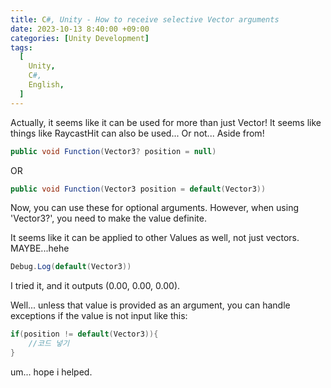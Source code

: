 ```yaml
---
title: C#, Unity - How to receive selective Vector arguments
date: 2023-10-13 8:40:00 +09:00
categories: [Unity Development]
tags:
  [
    Unity,
    C#,
    English,
  ]
---
```


Actually, it seems like it can be used for more than just Vector! It seems like things like RaycastHit can also be used... Or not... Aside from!

``` c#
public void Function(Vector3? position = null)
```

OR

``` c#
public void Function(Vector3 position = default(Vector3))
```

Now, you can use these for optional arguments. However, when using 'Vector3?', you need to make the value definite.

It seems like it can be applied to other Values as well, not just vectors. MAYBE...hehe

``` c#
Debug.Log(default(Vector3)) 
```

I tried it, and it outputs (0.00, 0.00, 0.00).

Well... unless that value is provided as an argument, you can handle exceptions if the value is not input like this:

```c#
if(position != default(Vector3)){
    //코드 넣기
}
```

um... hope i helped.